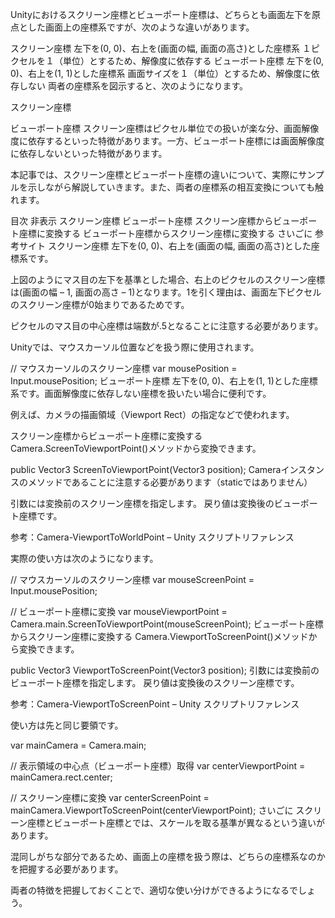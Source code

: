 Unityにおけるスクリーン座標とビューポート座標は、どちらとも画面左下を原点とした画面上の座標系ですが、次のような違いがあります。

スクリーン座標
左下を(0, 0)、右上を(画面の幅, 画面の高さ)とした座標系
１ピクセルを１（単位）とするため、解像度に依存する
ビューポート座標
左下を(0, 0)、右上を(1, 1)とした座標系
画面サイズを１（単位）とするため、解像度に依存しない
両者の座標系を図示すると、次のようになります。


スクリーン座標

ビューポート座標
スクリーン座標はピクセル単位での扱いが楽な分、画面解像度に依存するといった特徴があります。一方、ビューポート座標には画面解像度に依存しないといった特徴があります。

本記事では、スクリーン座標とビューポート座標の違いについて、実際にサンプルを示しながら解説していきます。また、両者の座標系の相互変換についても触れます。





目次 非表示
スクリーン座標
ビューポート座標
スクリーン座標からビューポート座標に変換する
ビューポート座標からスクリーン座標に変換する
さいごに
参考サイト
スクリーン座標
左下を(0, 0)、右上を(画面の幅, 画面の高さ)とした座標系です。


上図のようにマス目の左下を基準とした場合、右上のピクセルのスクリーン座標は(画面の幅 – 1, 画面の高さ – 1)となります。1を引く理由は、画面左下ピクセルのスクリーン座標が0始まりであるためです。

ピクセルのマス目の中心座標は端数が.5となることに注意する必要があります。


Unityでは、マウスカーソル位置などを扱う際に使用されます。

// マウスカーソルのスクリーン座標
var mousePosition = Input.mousePosition;
ビューポート座標
左下を(0, 0)、右上を(1, 1)とした座標系です。画面解像度に依存しない座標を扱いたい場合に便利です。


例えば、カメラの描画領域（Viewport Rect）の指定などで使われます。


スクリーン座標からビューポート座標に変換する
Camera.ScreenToViewportPoint()メソッドから変換できます。

public Vector3 ScreenToViewportPoint(Vector3 position);
Cameraインスタンスのメソッドであることに注意する必要があります（staticではありません）

引数には変換前のスクリーン座標を指定します。
戻り値は変換後のビューポート座標です。

参考：Camera-ViewportToWorldPoint – Unity スクリプトリファレンス

実際の使い方は次のようになります。

// マウスカーソルのスクリーン座標
var mouseScreenPoint = Input.mousePosition;

// ビューポート座標に変換
var mouseViewportPoint = Camera.main.ScreenToViewportPoint(mouseScreenPoint);
ビューポート座標からスクリーン座標に変換する
Camera.ViewportToScreenPoint()メソッドから変換できます。

public Vector3 ViewportToScreenPoint(Vector3 position);
引数には変換前のビューポート座標を指定します。
戻り値は変換後のスクリーン座標です。

参考：Camera-ViewportToScreenPoint – Unity スクリプトリファレンス

使い方は先と同じ要領です。

var mainCamera = Camera.main;

// 表示領域の中心点（ビューポート座標）取得
var centerViewportPoint = mainCamera.rect.center;

// スクリーン座標に変換
var centerScreenPoint = mainCamera.ViewportToScreenPoint(centerViewportPoint);
さいごに
スクリーン座標とビューポート座標とでは、スケールを取る基準が異なるという違いがあります。

混同しがちな部分であるため、画面上の座標を扱う際は、どちらの座標系なのかを把握する必要があります。

両者の特徴を把握しておくことで、適切な使い分けができるようになるでしょう。
